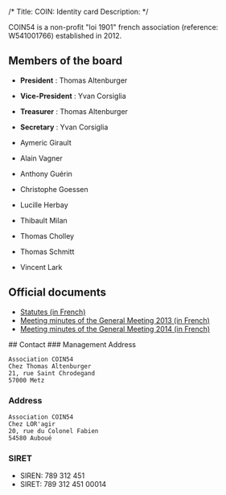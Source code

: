 /*
Title: COIN: Identity card
Description:
*/



<div id="leftcontent" markdown=1>
COIN54 is a non-profit "loi 1901" french association (reference: W541001766) established in 2012.

## Members of the board
* **President** : Thomas Altenburger
* **Vice-President** : Yvan Corsiglia
* **Treasurer** : Thomas Altenburger
* **Secretary** : Yvan Corsiglia

* Aymeric Girault
* Alain Vagner
* Anthony Guérin
* Christophe Goessen
* Lucille Herbay
* Thibault Milan
* Thomas Cholley
* Thomas Schmitt
* Vincent Lark

## Official documents

* [Statutes (in French)](/content/static/StatutsCOIN54.pdf)
* [Meeting minutes of the General Meeting 2013 (in French)](/content/static/CR-AG-Coin-2013.pdf)
* [Meeting minutes of the General Meeting 2014 (in French)](/content/static/CR-AG-Coin-2014.pdf)


</div><div id="rightcontent" markdown=1>
## Contact
### Management Address

	Association COIN54
	Chez Thomas Altenburger
	21, rue Saint Chrodegand
	57000 Metz

### Address
	Association COIN54
	Chez LOR'agir
	20, rue du Colonel Fabien
	54580 Auboué


### SIRET

* SIREN: 789 312 451
* SIRET: 789 312 451 00014

</div>
